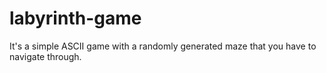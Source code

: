 # labyrinth-game
It's a simple ASCII game with a randomly generated maze that you have to navigate through.

